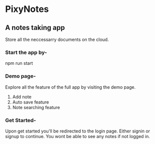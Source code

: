 # PixyNotes

## A notes taking app

Store all the neccessarry documents on the cloud. 

### Start the app by- 

npm run start

### Demo page- 
Explore all the feature of the full app by visiting the demo page. 
1. Add note
2. Auto save feature
3. Note searching feature


### Get Started- 

Upon get started you'll be redirected to the login page.
Either signin or signup to continue.
You wont be able to see any notes if not logged in. 
